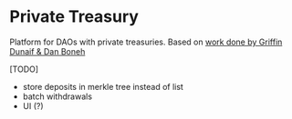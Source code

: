 # Private Treasury

Platform for DAOs with private treasuries. Based on [work done by Griffin Dunaif & Dan Boneh](https://hackmd.io/nCASdhqVQNWwMhpTmKpnKQ)

[TODO]
- store deposits in merkle tree instead of list
- batch withdrawals
- UI (?)
